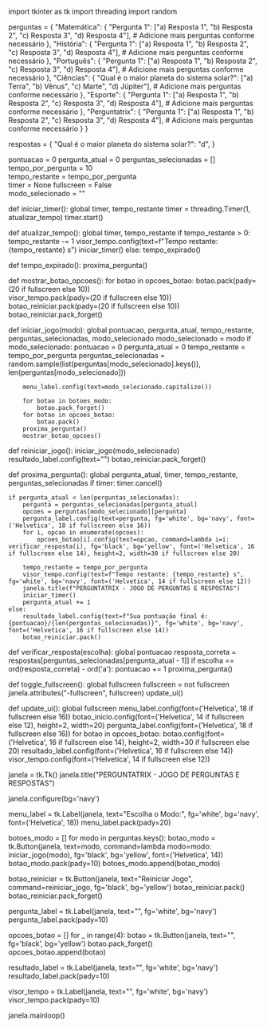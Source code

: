 import tkinter as tk
import threading
import random

perguntas = {
    "Matemática": {
        "Pergunta 1": ["a) Resposta 1", "b) Resposta 2", "c) Resposta 3", "d) Resposta 4"],
        # Adicione mais perguntas conforme necessário
    },
    "História": {
        "Pergunta 1": ["a) Resposta 1", "b) Resposta 2", "c) Resposta 3", "d) Resposta 4"],
        # Adicione mais perguntas conforme necessário
    },
    "Português": {
        "Pergunta 1": ["a) Resposta 1", "b) Resposta 2", "c) Resposta 3", "d) Resposta 4"],
        # Adicione mais perguntas conforme necessário
    },
    "Ciências": {
        "Qual é o maior planeta do sistema solar?": ["a) Terra", "b) Vênus", "c) Marte", "d) Júpiter"],
        # Adicione mais perguntas conforme necessário
    },
    "Esporte": {
        "Pergunta 1": ["a) Resposta 1", "b) Resposta 2", "c) Resposta 3", "d) Resposta 4"],
        # Adicione mais perguntas conforme necessário
    },
    "Perguntatrix": {
        "Pergunta 1": ["a) Resposta 1", "b) Resposta 2", "c) Resposta 3", "d) Resposta 4"],
        # Adicione mais perguntas conforme necessário
    }
}

respostas = {
    "Qual é o maior planeta do sistema solar?": "d",
}

pontuacao = 0
pergunta_atual = 0
perguntas_selecionadas = []
tempo_por_pergunta = 10  
tempo_restante = tempo_por_pergunta  
timer = None
fullscreen = False  
modo_selecionado = ""  

def iniciar_timer():
    global timer, tempo_restante
    timer = threading.Timer(1, atualizar_tempo)
    timer.start()

def atualizar_tempo():
    global timer, tempo_restante
    if tempo_restante > 0:
        tempo_restante -= 1
        visor_tempo.config(text=f"Tempo restante: {tempo_restante} s")
        iniciar_timer()
    else:
        tempo_expirado()

def tempo_expirado():
    proxima_pergunta()

def mostrar_botao_opcoes():
    for botao in opcoes_botao:
        botao.pack(pady=(20 if fullscreen else 10))  
        visor_tempo.pack(pady=(20 if fullscreen else 10))  
        botao_reiniciar.pack(pady=(20 if fullscreen else 10))  
        botao_reiniciar.pack_forget()

def iniciar_jogo(modo):
    global pontuacao, pergunta_atual, tempo_restante, perguntas_selecionadas, modo_selecionado
    modo_selecionado = modo
    if modo_selecionado:
        pontuacao = 0
        pergunta_atual = 0
        tempo_restante = tempo_por_pergunta
        perguntas_selecionadas = random.sample(list(perguntas[modo_selecionado].keys()), len(perguntas[modo_selecionado]))
        
        
        menu_label.config(text=modo_selecionado.capitalize())

        for botao in botoes_modo:
            botao.pack_forget()  
        for botao in opcoes_botao:
            botao.pack()  
        proxima_pergunta()
        mostrar_botao_opcoes()  
        
def reiniciar_jogo():
    iniciar_jogo(modo_selecionado)
    resultado_label.config(text="")
    botao_reiniciar.pack_forget()  

def proxima_pergunta():
    global pergunta_atual, timer, tempo_restante, perguntas_selecionadas
    if timer:
        timer.cancel()  

    if pergunta_atual < len(perguntas_selecionadas):
        pergunta = perguntas_selecionadas[pergunta_atual]
        opcoes = perguntas[modo_selecionado][pergunta]
        pergunta_label.config(text=pergunta, fg='white', bg='navy', font=('Helvetica', 18 if fullscreen else 16))
        for i, opcao in enumerate(opcoes):
            opcoes_botao[i].config(text=opcao, command=lambda i=i: verificar_resposta(i), fg='black', bg='yellow', font=('Helvetica', 16 if fullscreen else 14), height=2, width=30 if fullscreen else 20)
        
        tempo_restante = tempo_por_pergunta
        visor_tempo.config(text=f"Tempo restante: {tempo_restante} s", fg='white', bg='navy', font=('Helvetica', 14 if fullscreen else 12))
        janela.title(f"PERGUNTATRIX - JOGO DE PERGUNTAS E RESPOSTAS")
        iniciar_timer()
        pergunta_atual += 1
    else:
        resultado_label.config(text=f"Sua pontuação final é: {pontuacao}/{len(perguntas_selecionadas)}", fg='white', bg='navy', font=('Helvetica', 16 if fullscreen else 14))
        botao_reiniciar.pack()  

def verificar_resposta(escolha):
    global pontuacao
    resposta_correta = respostas[perguntas_selecionadas[pergunta_atual - 1]]
    if escolha == ord(resposta_correta) - ord('a'):
        pontuacao += 1
    proxima_pergunta()

def toggle_fullscreen():
    global fullscreen
    fullscreen = not fullscreen
    janela.attributes("-fullscreen", fullscreen)
    update_ui()

def update_ui():
    global fullscreen
    menu_label.config(font=('Helvetica', 18 if fullscreen else 16))
    botao_inicio.config(font=('Helvetica', 14 if fullscreen else 12), height=2, width=20)
    pergunta_label.config(font=('Helvetica', 18 if fullscreen else 16))
    for botao in opcoes_botao:
        botao.config(font=('Helvetica', 16 if fullscreen else 14), height=2, width=30 if fullscreen else 20)
    resultado_label.config(font=('Helvetica', 16 if fullscreen else 14))
    visor_tempo.config(font=('Helvetica', 14 if fullscreen else 12))


janela = tk.Tk()
janela.title("PERGUNTATRIX - JOGO DE PERGUNTAS E RESPOSTAS")


janela.configure(bg='navy')  


menu_label = tk.Label(janela, text="Escolha o Modo:", fg='white', bg='navy', font=('Helvetica', 18))
menu_label.pack(pady=20)


botoes_modo = []
for modo in perguntas.keys():
    botao_modo = tk.Button(janela, text=modo, command=lambda modo=modo: iniciar_jogo(modo), fg='black', bg='yellow', font=('Helvetica', 14))
    botao_modo.pack(pady=10)
    botoes_modo.append(botao_modo)


botao_reiniciar = tk.Button(janela, text="Reiniciar Jogo", command=reiniciar_jogo, fg='black', bg='yellow')
botao_reiniciar.pack()
botao_reiniciar.pack_forget()  


pergunta_label = tk.Label(janela, text="", fg='white', bg='navy')
pergunta_label.pack(pady=10)

opcoes_botao = []
for _ in range(4):
    botao = tk.Button(janela, text="", fg='black', bg='yellow')
    botao.pack_forget()  
    opcoes_botao.append(botao)


resultado_label = tk.Label(janela, text="", fg='white', bg='navy')
resultado_label.pack(pady=10)


visor_tempo = tk.Label(janela, text="", fg='white', bg='navy')
visor_tempo.pack(pady=10)

janela.mainloop()
